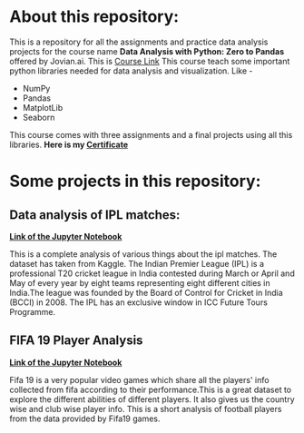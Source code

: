 # About this repository:

This is a repository for all the assignments and practice data analysis projects
for the course name **Data Analysis with Python: Zero to Pandas** offered by
Jovian.ai. This is
[Course Link](https://jovian.ai/learn/data-analysis-with-python-zero-to-pandas)
This course teach some important python libraries needed for data analysis and
visualization. Like -

- NumPy
- Pandas
- MatplotLib
- Seaborn

This course comes with three assignments and a final projects using all this
libraries. **Here is my
[Certificate](https://jovian.ai/certificate/MFQTMMZWGI)**

# Some projects in this repository:

## Data analysis of IPL matches:

**[Link of the Jupyter Notebook](https://github.com/alamgirakash2000/data-analysis-with-python-ZeroToPandas/blob/main/data-analysis-of-ipl-matches.ipynb)**

This is a complete analysis of various things about the ipl matches. The dataset
has taken from Kaggle. The Indian Premier League (IPL) is a professional T20
cricket league in India contested during March or April and May of every year by
eight teams representing eight different cities in India.The league was founded
by the Board of Control for Cricket in India (BCCI) in 2008. The IPL has an
exclusive window in ICC Future Tours Programme.

## FIFA 19 Player Analysis

**[Link of the Jupyter Notebook](https://github.com/alamgirakash2000/data-analysis-with-python-ZeroToPandas/blob/main/fifa19-player-analysis.ipynb)**

Fifa 19 is a very popular video games which share all the players' info
collected from fifa according to their performance.This is a great dataset to
explore the different abilities of different players. It also gives us the
country wise and club wise player info. This is a short analysis of football
players from the data provided by Fifa19 games.
